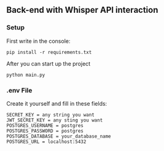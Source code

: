 ## Back-end with Whisper API interaction

### Setup

First write in the console:
```
pip install -r requirements.txt
```

After you can start up the project
```
python main.py
```
### .env File

Create it yourself and fill in these fields:
```
SECRET_KEY = any string you want
JWT_SECRET_KEY = any sting you want
POSTGRES_USERNAME = postgres
POSTGRES_PASSWORD = postgres
POSTGRES_DATABASE = your_database_name
POSTGRES_URL = localhost:5432
```